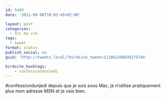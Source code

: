 ```yaml
---
id: 5490
date: '2011-09-08T18:03:45+02:00'

layout: post
categories:
  - Vis ma vie
tags:
  - tweet
format: status
publish_social: no
guid: 'http://tweets.local/?birdsite_tweet=111862298838175744'

birdsite_hashtags:
    - confessiondunjedi
---
```


\#confessiondunjedi depuis que je suis sous Mac, je n’utilise pratiquement plus mon adresse MSN et je vais bien.